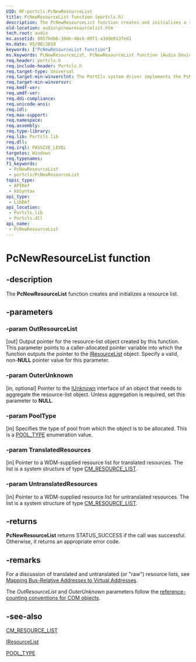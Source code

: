 ```yaml
---
UID: NF:portcls.PcNewResourceList
title: PcNewResourceList function (portcls.h)
description: The PcNewResourceList function creates and initializes a resource list.
old-location: audio\pcnewresourcelist.htm
tech.root: audio
ms.assetid: 80576db6-38de-46c6-89f1-a3dde613fed1
ms.date: 05/08/2018
keywords: ["PcNewResourceList function"]
ms.keywords: PcNewResourceList, PcNewResourceList function [Audio Devices], audio.pcnewresourcelist, audpc-routines_b9e7a222-20ac-482b-ae30-083765ecf5b7.xml, portcls/PcNewResourceList
req.header: portcls.h
req.include-header: Portcls.h
req.target-type: Universal
req.target-min-winverclnt: The PortCls system driver implements the PcNewResourceList function in Microsoft Windows 98/Me and in Windows 2000 and later operating systems.
req.target-min-winversvr: 
req.kmdf-ver: 
req.umdf-ver: 
req.ddi-compliance: 
req.unicode-ansi: 
req.idl: 
req.max-support: 
req.namespace: 
req.assembly: 
req.type-library: 
req.lib: Portcls.lib
req.dll: 
req.irql: PASSIVE_LEVEL
targetos: Windows
req.typenames: 
f1_keywords:
 - PcNewResourceList
 - portcls/PcNewResourceList
topic_type:
 - APIRef
 - kbSyntax
api_type:
 - LibDef
api_location:
 - Portcls.lib
 - Portcls.dll
api_name:
 - PcNewResourceList
---
```


# PcNewResourceList function


## -description

The <b>PcNewResourceList</b> function creates and initializes a resource list.

## -parameters

### -param OutResourceList 

[out]
Output pointer for the resource-list object created by this function. This parameter points to a caller-allocated pointer variable into which the function outputs the pointer to the <a href="https://docs.microsoft.com/windows-hardware/drivers/ddi/portcls/nn-portcls-iresourcelist">IResourceList</a> object. Specify a valid, non-<b>NULL</b> pointer value for this parameter.

### -param OuterUnknown 

[in, optional]
Pointer to the <a href="https://docs.microsoft.com/windows/win32/api/unknwn/nn-unknwn-iunknown">IUnknown</a> interface of an object that needs to aggregate the resource-list object. Unless aggregation is required, set this parameter to <b>NULL</b>.

### -param PoolType 

[in]
Specifies the type of pool from which the object is to be allocated. This is a <a href="https://docs.microsoft.com/windows-hardware/drivers/ddi/wdm/ne-wdm-_pool_type">POOL_TYPE</a> enumeration value.

### -param TranslatedResources 

[in]
Pointer to a WDM-supplied resource list for translated resources. The list is a system structure of type <a href="https://docs.microsoft.com/windows-hardware/drivers/ddi/wdm/ns-wdm-_cm_resource_list">CM_RESOURCE_LIST</a>.

### -param UntranslatedResources 

[in]
Pointer to a WDM-supplied resource list for untranslated resources. The list is a system structure of type <a href="https://docs.microsoft.com/windows-hardware/drivers/ddi/wdm/ns-wdm-_cm_resource_list">CM_RESOURCE_LIST</a>.

## -returns

<b>PcNewResourceList</b> returns STATUS_SUCCESS if the call was successful. Otherwise, it returns an appropriate error code.

## -remarks

For a discussion of translated and untranslated (or "raw") resource lists, see <a href="https://docs.microsoft.com/windows-hardware/drivers/kernel/mapping-bus-relative-addresses-to-virtual-addresses">Mapping Bus-Relative Addresses to Virtual Addresses</a>.

The <i>OutResourceList</i> and <i>OuterUnknown</i> parameters follow the <a href="https://docs.microsoft.com/windows-hardware/drivers/audio/reference-counting-conventions-for-com-objects">reference-counting conventions for COM objects</a>.

## -see-also

<a href="https://docs.microsoft.com/windows-hardware/drivers/ddi/wdm/ns-wdm-_cm_resource_list">CM_RESOURCE_LIST</a>



<a href="https://docs.microsoft.com/windows-hardware/drivers/ddi/portcls/nn-portcls-iresourcelist">IResourceList</a>



<a href="https://docs.microsoft.com/windows-hardware/drivers/ddi/wdm/ne-wdm-_pool_type">POOL_TYPE</a>

